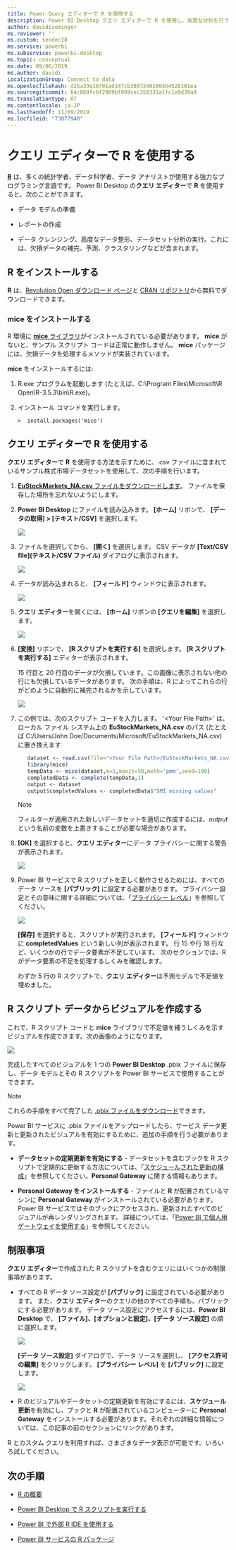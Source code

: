 ```yaml
---
title: Power Query エディターで R を使用する
description: Power BI Desktop クエリ エディターで R を使用し、高度な分析を行う
author: davidiseminger
ms.reviewer: ''
ms.custom: seodec18
ms.service: powerbi
ms.subservice: powerbi-desktop
ms.topic: conceptual
ms.date: 09/06/2019
ms.author: davidi
LocalizationGroup: Connect to data
ms.openlocfilehash: d2ba33e18701ad147cb38072461804b4528101ea
ms.sourcegitcommit: 64c860fcbf2969bf089cec358331a1fc1e0d39a8
ms.translationtype: HT
ms.contentlocale: ja-JP
ms.lasthandoff: 11/09/2019
ms.locfileid: "73877940"
---
```

# <a name="use-r-in-query-editor"></a>クエリ エディターで R を使用する

[**R**](https://mran.microsoft.com/documents/what-is-r) は、多くの統計学者、データ科学者、データ アナリストが使用する強力なプログラミング言語です。 Power BI Desktop の**クエリ エディター**で **R** を使用すると、次のことができます。

* データ モデルの準備

* レポートの作成

* データ クレンジング、高度なデータ整形、データセット分析の実行。これには、欠損データの補完、予測、クラスタリングなどが含まれます。  

## <a name="install-r"></a>R をインストールする

**R** は、[Revolution Open ダウンロード ページ](https://mran.revolutionanalytics.com/download/)と [CRAN リポジトリ](https://cran.r-project.org/bin/windows/base/)から無料でダウンロードできます。

### <a name="install-mice"></a>mice をインストールする

R 環境に [**mice** ライブラリ](https://www.rdocumentation.org/packages/mice/versions/3.5.0/topics/mice)がインストールされている必要があります。 **mice** がないと、サンプル スクリプト コードは正常に動作しません。 **mice** パッケージには、欠損データを処理するメソッドが実装されています。

**mice** をインストールするには:

1. R.exe プログラムを起動します (たとえば、C:\Program Files\Microsoft\R Open\R-3.5.3\bin\R.exe)。  

2. インストール コマンドを実行します。

   ``` 
   >  install.packages('mice') 
   ```

## <a name="use-r-in-query-editor"></a>クエリ エディターで R を使用する

**クエリ エディター**で **R** を使用する方法を示すために、.csv ファイルに含まれているサンプル株式市場データセットを使用して、次の手順を行います。

1. [**EuStockMarkets_NA.csv** ファイルをダウンロードします](https://download.microsoft.com/download/F/8/A/F8AA9DC9-8545-4AAE-9305-27AD1D01DC03/EuStockMarkets_NA.csv)。 ファイルを保存した場所を忘れないようにします。

1. **Power BI Desktop** にファイルを読み込みます。 **[ホーム]** リボンで、 **[データの取得] > [テキスト/CSV]** を選択します。

   ![](media/desktop-r-in-query-editor/r-in-query-editor_1.png)

1. ファイルを選択してから、 **[開く]** を選択します。 CSV データが **[Text/CSV file]\(テキスト/CSV ファイル\)** ダイアログに表示されます。

   ![](media/desktop-r-in-query-editor/r-in-query-editor_2.png)

1. データが読み込まれると、 **[フィールド]** ウィンドウに表示されます。

   ![](media/desktop-r-in-query-editor/r-in-query-editor_3.png)

1. **クエリ エディター**を開くには、 **[ホーム]** リボンの **[クエリを編集]** を選択します。

   ![](media/desktop-r-in-query-editor/r-in-query-editor_4.png)

1. **[変換]** リボンで、 **[R スクリプトを実行する]** を選択します。 **[R スクリプトを実行する]** エディターが表示されます。  

   15 行目と 20 行目のデータが欠損しています。この画像に表示されない他の行にも欠損しているデータがあります。 次の手順は、R によってこれらの行がどのように自動的に補完されるかを示しています。

   ![](media/desktop-r-in-query-editor/r-in-query-editor_5d.png)

1. この例では、次のスクリプト コードを入力します。 '&lt;Your File Path&gt;' は、ローカル ファイル システム上の **EuStockMarkets_NA.csv** のパス (たとえば C:/Users/John Doe/Documents/Microsoft/EuStockMarkets_NA.csv) に置き換えます

    ```r
       dataset <- read.csv(file="<Your File Path>/EuStockMarkets_NA.csv", header=TRUE, sep=",")
       library(mice)
       tempData <- mice(dataset,m=1,maxit=50,meth='pmm',seed=100)
       completedData <- complete(tempData,1)
       output <- dataset
       output$completedValues <- completedData$"SMI missing values"
    ```

    > [!NOTE]
    > フィルターが適用された新しいデータセットを適切に作成するには、*output* という名前の変数を上書きすることが必要な場合があります。

7. **[OK]** を選択すると、**クエリ エディター**にデータ プライバシーに関する警告が表示されます。

   ![](media/desktop-r-in-query-editor/r-in-query-editor_6.png)
8. Power BI サービスで R スクリプトを正しく動作させるためには、すべてのデータ ソースを **[パブリック]** に設定する必要があります。 プライバシー設定とその意味に関する詳細については、「[プライバシー レベル](desktop-privacy-levels.md)」を参照してください。

   ![](media/desktop-r-in-query-editor/r-in-query-editor_7.png)

   **[保存]** を選択すると、スクリプトが実行されます。 **[フィールド]** ウィンドウに **completedValues** という新しい列が表示されます。 行 15 や行 18 行など、いくつかの行でデータ要素が不足しています。 次のセクションでは、R がデータ要素の不足を処理するしくみを確認します。

   わずか 5 行の R スクリプトで、**クエリ エディター**は予測モデルで不足値を埋めました。

## <a name="create-visuals-from-r-script-data"></a>R スクリプト データからビジュアルを作成する

これで、R スクリプト コードと **mice** ライブラリで不足値を補うしくみを示すビジュアルを作成できます。次の画像のようになります。

![](media/desktop-r-in-query-editor/r-in-query-editor_8a.png)

完成したすべてのビジュアルを 1 つの **Power BI Desktop** .pbix ファイルに保存し、データ モデルとその R スクリプトを Power BI サービスで使用することができます。

> [!NOTE]
> これらの手順をすべて完了した [.pbix ファイルをダウンロード](https://download.microsoft.com/download/F/8/A/F8AA9DC9-8545-4AAE-9305-27AD1D01DC03/Complete%20Values%20with%20R%20in%20PQ.pbix)できます。

Power BI サービスに .pbix ファイルをアップロードしたら、サービス データ更新と更新されたビジュアルを有効にするために、追加の手順を行う必要があります。  

* **データセットの定期更新を有効にする** - データセットを含むブックを R スクリプトで定期的に更新する方法については、「[スケジュールされた更新の構成](refresh-scheduled-refresh.md)」を参照してください。**Personal Gateway** に関する情報もあります。

* **Personal Gateway をインストールする** - ファイルと **R** が配置されているマシンに **Personal Gateway** がインストールされている必要があります。 Power BI サービスではそのブックにアクセスされ、更新されたすべてのビジュアルが再レンダリングされます。 詳細については、「[Power BI で個人用ゲートウェイを使用する](service-gateway-personal-mode.md)」を参照してください。

## <a name="limitations"></a>制限事項

**クエリ エディター**で作成された R スクリプトを含むクエリにはいくつかの制限事項があります。

* すべての R データ ソース設定が **[パブリック]** に設定されている必要があります。 また、**クエリ エディター**のクエリの他のすべての手順も、パブリックにする必要があります。 データ ソース設定にアクセスするには、**Power BI Desktop** で、 **[ファイル]、[オプションと設定]、[データ ソース設定]** の順に選択します。

  ![](media/desktop-r-in-query-editor/r-in-query-editor_9.png)

  **[データ ソース設定]** ダイアログで、データ ソースを選択し、 **[アクセス許可の編集]** をクリックします。 **[プライバシー レベル]** を **[パブリック]** に設定します。

  ![](media/desktop-r-in-query-editor/r-in-query-editor_10.png)    
* R のビジュアルやデータセットの定期更新を有効にするには、**スケジュール更新**を有効にし、ブックと **R** が配置されているコンピューターに **Personal Gateway** をインストールする必要があります。それぞれの詳細な情報については、この記事の前のセクションにリンクがあります。

R とカスタム クエリを利用すれば、さまざまなデータ表示が可能です。いろいろ試してください。

## <a name="next-steps"></a>次の手順

* [R の概要](https://mran.microsoft.com/documents/what-is-r) 

* [Power BI Desktop で R スクリプトを実行する](desktop-r-scripts.md) 

* [Power BI で外部 R IDE を使用する](desktop-r-ide.md) 

* [Power BI サービスの R パッケージ](service-r-packages-support.md)
